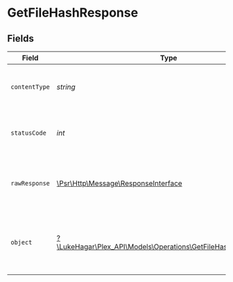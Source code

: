 # GetFileHashResponse


## Fields

| Field                                                                                                                | Type                                                                                                                 | Required                                                                                                             | Description                                                                                                          |
| -------------------------------------------------------------------------------------------------------------------- | -------------------------------------------------------------------------------------------------------------------- | -------------------------------------------------------------------------------------------------------------------- | -------------------------------------------------------------------------------------------------------------------- |
| `contentType`                                                                                                        | *string*                                                                                                             | :heavy_check_mark:                                                                                                   | HTTP response content type for this operation                                                                        |
| `statusCode`                                                                                                         | *int*                                                                                                                | :heavy_check_mark:                                                                                                   | HTTP response status code for this operation                                                                         |
| `rawResponse`                                                                                                        | [\Psr\Http\Message\ResponseInterface](https://www.php-fig.org/psr/psr-7/#33-psrhttpmessageresponseinterface)         | :heavy_check_mark:                                                                                                   | Raw HTTP response; suitable for custom response parsing                                                              |
| `object`                                                                                                             | [?\LukeHagar\Plex_API\Models\Operations\GetFileHashResponseBody](../../Models/Operations/GetFileHashResponseBody.md) | :heavy_minus_sign:                                                                                                   | Unauthorized - Returned if the X-Plex-Token is missing from the header or query.                                     |